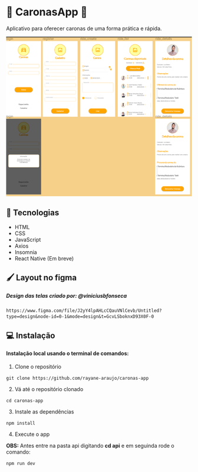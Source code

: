 # 🚗 CaronasApp 🚗

Aplicativo para oferecer caronas de uma forma prática e rápida.

<img src="./app/pages/images/telas-app-caronas.png">


## 🚀 Tecnologias

- HTML
- CSS
- JavaScript
- Axios 
- Insomnia 
- React Native (Em breve)



##  🖌️ Layout no figma

##### Design das telas criado por: @viniciusbfonseca

```
https://www.figma.com/file/J2yY4lpAHLcCQauVNlCevb/Untitled?type=design&node-id=0-1&mode=design&t=GcvLSboknxD93X0F-0

```
## 💻 Instalação 

#### Instalação local usando o terminal de comandos:

1. Clone o repositório

```
git clone https://github.com/rayane-araujo/caronas-app

```

2. Vá até o repositório clonado

```
cd caronas-app

```

3. Instale as dependências

```
npm install 

```

4. Execute o app

<strong>OBS:</strong> Antes entre na pasta api digitando <strong>cd api</strong> e em seguinda rode o comando:

```
npm run dev

``` 



